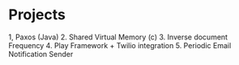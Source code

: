 Projects
========
1, Paxos (Java)
2. Shared Virtual Memory (c)
3. Inverse document Frequency
4. Play Framework + Twilio integration
5. Periodic Email Notification Sender
